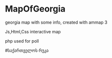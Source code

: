 # MapOfGeorgia
georgia map with some info, created with ammap 3

Js,Html,Css interactive map

php used for poll


#საქართველოს რუკა
